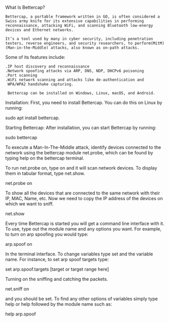 What Is Bettercap?

    Bettercap, a portable framework written in GO, is often considered a Swiss army knife for its extensive capabilities in performing reconnaissance, attacking WiFi, and scanning Bluetooth low-energy devices and Ethernet networks.

    It’s a tool used by many in cyber security, including penetration testers, reverse engineers, and security researchers, to perform(MitM) (Man-in-the-Middle) attacks, also known as on-path attacks.


Some of its features include:


    .IP host discovery and reconnaissance
    .Network spoofing attacks via ARP, DNS, NDP, DHCPv6 poisoning
    .Port scanning
    .WiFi network scanning and attacks like de-authentication and 
     WPA/WPA2 handshake capturing.

     Bettercap can be installed on Windows, Linux, macOS, and Android.

Installation: First, you need to install Bettercap. You can do this on Linux by running:

sudo apt install bettercap.

Starting Bettercap: After installation, you can start Bettercap by running:

sudo bettercap

To execute a Man-In-The-Middle attack, identify devices connected to the network using the bettercap module net.probe, which can be found by typing help on the bettercap terminal.

To run net.probe on, type on and it will scan network devices. To display them in tabular format, type net.show.

net.probe on

To show all the devices that are connected to the same network with their IP, MAC, Name, etc. Now we need to copy the IP address of the devices on which we want to sniff.

net.show

Every time Bettercap is started you will get a command line interface with it. To use, type out the module name and any options you want. For example, to turn on arp spoofing you would type:

arp.spoof on

In the terminal interface. To change variables type set and the variable name. For instance, to set arp spoof targets type:

set arp.spoof.targets [target or target range here]


  Turning on the sniffing and catching the packets.

net.sniff on

and you should be set. To find any other options of variables simply type help or help followed by the module name such as:


help arp.spoof


